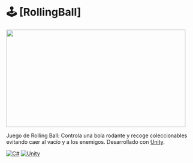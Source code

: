 # 🕹️ [RollingBall]

<img src="./public/RollingBall.gif" width="478" height="260">

Juego de Rolling Ball: Controla una bola rodante y recoge coleccionables evitando caer al vacío y a los enemigos. Desarrollado con [Unity](https://unity.com).

[![C#](https://img.shields.io/badge/c%23-%23239120.svg?style=for-the-badge&logo=csharp&logoColor=white)](https://dotnet.microsoft.com/es-es/languages/csharp)
[![Unity](https://img.shields.io/badge/unity-%23000000.svg?style=for-the-badge&logo=unity&logoColor=white)](https://unity.com)
